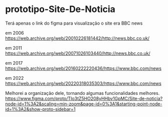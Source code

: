 # prototipo-Site-De-Noticia
Terá apenas o link do figma para visualização
o site era BBC news

em 2006
https://web.archive.org/web/20010226181442/http://news.bbc.co.uk/

em 2011
https://web.archive.org/web/20071026103440/http://news.bbc.co.uk/

em 2017
https://web.archive.org/web/20160222220436/https://www.bbc.com/news

em 2022
https://web.archive.org/web/20220318035303/https://www.bbc.com/news

Melhorei a organização dele, tornando algumas funcionalidades melhores.
https://www.figma.com/proto/TIo3tZ5HO208yHHbv1GpMC/Site-de-noticia?node-id=1%3A2&scaling=min-zoom&page-id=0%3A1&starting-point-node-id=1%3A2&show-proto-sidebar=1

